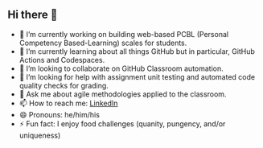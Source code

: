 ## Hi there 👋

- 🔭 I’m currently working on building web-based PCBL (Personal Competency Based-Learning) scales for students.
- 🌱 I’m currently learning about all things GitHub but in particular, GitHub Actions and Codespaces.
- 👯 I’m looking to collaborate on GitHub Classroom automation.
- 🤔 I’m looking for help with assignment unit testing and automated code quality checks for grading.
- 💬 Ask me about agile methodologies applied to the classroom.
- 📫 How to reach me: [LinkedIn](https://www.linkedin.com/in/gfbustamante/)
- 😄 Pronouns: he/him/his
- ⚡ Fun fact: I enjoy food challenges (quanity, pungency, and/or uniqueness)
